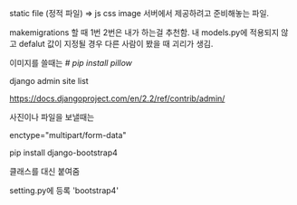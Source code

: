 static file (정적 파일) => js css image 서버에서 제공하려고 준비해놓는 파일.

makemigrations 할 때 1번 2번은 내가 하는걸 추천함. 내 models.py에 적용되지 않고 defalut 값이 지정될 경우 다른 사람이 봤을 때 괴리가 생김.



이미지를 쓸때는 *# pip install pillow*



django admin site list

https://docs.djangoproject.com/en/2.2/ref/contrib/admin/



사진이나 파일을 보낼때는

enctype="multipart/form-data"



pip install django-bootstrap4

클래스를 대신 붙여줌

setting.py에 등록 'bootstrap4'

